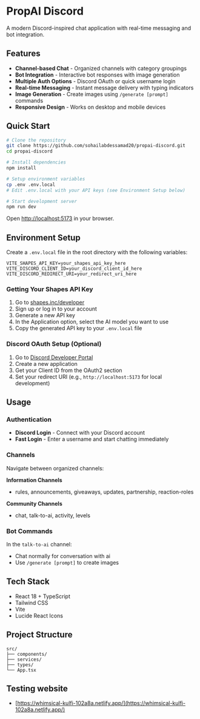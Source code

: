# PropAI Discord

A modern Discord-inspired chat application with real-time messaging and bot integration.

## Features

- **Channel-based Chat** - Organized channels with category groupings
- **Bot Integration** - Interactive bot responses with image generation
- **Multiple Auth Options** - Discord OAuth or quick username login  
- **Real-time Messaging** - Instant message delivery with typing indicators
- **Image Generation** - Create images using `/generate [prompt]` commands
- **Responsive Design** - Works on desktop and mobile devices

## Quick Start

```bash
# Clone the repository
git clone https://github.com/sohailabdessamad20/propai-discord.git
cd propai-discord

# Install dependencies
npm install

# Setup environment variables
cp .env .env.local
# Edit .env.local with your API keys (see Environment Setup below)

# Start development server
npm run dev
```

Open [http://localhost:5173](http://localhost:5173) in your browser.

## Environment Setup

Create a `.env.local` file in the root directory with the following variables:

```env
VITE_SHAPES_API_KEY=your_shapes_api_key_here
VITE_DISCORD_CLIENT_ID=your_discord_client_id_here
VITE_DISCORD_REDIRECT_URI=your_redirect_uri_here
```

### Getting Your Shapes API Key
1. Go to [shapes.inc/developer](https://shapes.inc/developer)
2. Sign up or log in to your account
3. Generate a new API key
4. In the Application option, select the AI model you want to use
5. Copy the generated API key to your `.env.local` file

### Discord OAuth Setup (Optional)
1. Go to [Discord Developer Portal](https://discord.com/developers/applications)
2. Create a new application
3. Get your Client ID from the OAuth2 section
4. Set your redirect URI (e.g., `http://localhost:5173` for local development)

## Usage

### Authentication
- **Discord Login** - Connect with your Discord account
- **Fast Login** - Enter a username and start chatting immediately

### Channels
Navigate between organized channels:

**Information Channels**
- rules, announcements, giveaways, updates, partnership, reaction-roles

**Community Channels** 
- chat, talk-to-ai, activity, levels

### Bot Commands
In the `talk-to-ai` channel:
- Chat normally for conversation with ai
- Use `/generate [prompt]` to create images

## Tech Stack

- React 18 + TypeScript
- Tailwind CSS
- Vite
- Lucide React Icons


## Project Structure

```
src/
├── components/     
├── services/      
├── types/          
└── App.tsx        
```

## Testing website
- [https://whimsical-kulfi-102a8a.netlify.app/](https://whimsical-kulfi-102a8a.netlify.app/)
